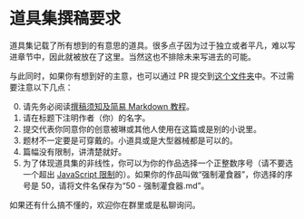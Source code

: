 # 道具集撰稿要求
道具集记载了所有想到的有意思的道具。很多点子因为过于独立或者平凡，难以写进章节中，因此就被放在了这里。当然这也不排除未来写进去的可能。

与此同时，如果你有想到好的主意，也可以通过 PR 提交到[这个文件夹](https://github.com/SCLeoX/Wearable-Technology/tree/master/chapters/4%20-%20道具集)中。不过需要注意以下几点：

0. 请先务必阅读[撰稿须知及简易 Markdown 教程](./../META/撰稿须知及简易-Markdown-教程.html)。
1. 请在标题下注明作者（你）的名字。
2. 提交代表你同意你的创意被琳或其他人使用在这篇或是别的小说里。
3. 题材不一定要是可穿戴的。小道具或是大型器械都是可以的。
4. 篇幅没有限制，讲清楚就好。
5. 为了体现道具集的非线性，你可以为你的作品选择一个正整数序号（请不要选一个超出 [JavaScript 限制](https://developer.mozilla.org/en-US/docs/Web/JavaScript/Reference/Global_Objects/Number/MAX_SAFE_INTEGER)的）。如果你的作品叫做“强制灌食器”，你选择的序号是 50，请将文件名保存为“50 - 强制灌食器.md”。

如果还有什么搞不懂的，欢迎你在群里或是私聊询问。

